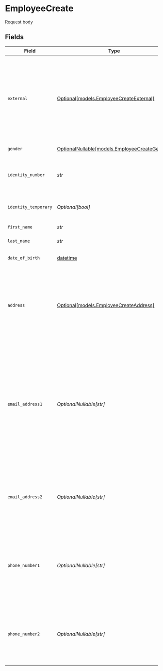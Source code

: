 # EmployeeCreate

Request body


## Fields

| Field                                                                                                                                                                                                                                                   | Type                                                                                                                                                                                                                                                    | Required                                                                                                                                                                                                                                                | Description                                                                                                                                                                                                                                             | Example                                                                                                                                                                                                                                                 |
| ------------------------------------------------------------------------------------------------------------------------------------------------------------------------------------------------------------------------------------------------------- | ------------------------------------------------------------------------------------------------------------------------------------------------------------------------------------------------------------------------------------------------------- | ------------------------------------------------------------------------------------------------------------------------------------------------------------------------------------------------------------------------------------------------------- | ------------------------------------------------------------------------------------------------------------------------------------------------------------------------------------------------------------------------------------------------------- | ------------------------------------------------------------------------------------------------------------------------------------------------------------------------------------------------------------------------------------------------------- |
| `external`                                                                                                                                                                                                                                              | [Optional[models.EmployeeCreateExternal]](../models/employeecreateexternal.md)                                                                                                                                                                          | :heavy_minus_sign:                                                                                                                                                                                                                                      | ExternalRequest is the External-object used on Update and Create operations, since it should only be allowed to set SourceID for the employee placement, the Source-field is not included.                                                              | {<br/>"sourceID": "12345678"<br/>}                                                                                                                                                                                                                      |
| `gender`                                                                                                                                                                                                                                                | [OptionalNullable[models.EmployeeCreateGender]](../models/employeecreategender.md)                                                                                                                                                                      | :heavy_minus_sign:                                                                                                                                                                                                                                      | The gender of the employee                                                                                                                                                                                                                              | Female                                                                                                                                                                                                                                                  |
| `identity_number`                                                                                                                                                                                                                                       | *str*                                                                                                                                                                                                                                                   | :heavy_check_mark:                                                                                                                                                                                                                                      | The identity number of the employee, must be unique within the organization.                                                                                                                                                                            | 20191216-1234                                                                                                                                                                                                                                           |
| `identity_temporary`                                                                                                                                                                                                                                    | *Optional[bool]*                                                                                                                                                                                                                                        | :heavy_minus_sign:                                                                                                                                                                                                                                      | If the identity number is temporary for the employee                                                                                                                                                                                                    | true                                                                                                                                                                                                                                                    |
| `first_name`                                                                                                                                                                                                                                            | *str*                                                                                                                                                                                                                                                   | :heavy_check_mark:                                                                                                                                                                                                                                      | The first name of the employee                                                                                                                                                                                                                          | Lise                                                                                                                                                                                                                                                    |
| `last_name`                                                                                                                                                                                                                                             | *str*                                                                                                                                                                                                                                                   | :heavy_check_mark:                                                                                                                                                                                                                                      | The last name of the employee                                                                                                                                                                                                                           | Meitner                                                                                                                                                                                                                                                 |
| `date_of_birth`                                                                                                                                                                                                                                         | [datetime](https://docs.python.org/3/library/datetime.html#datetime-objects)                                                                                                                                                                            | :heavy_minus_sign:                                                                                                                                                                                                                                      | The date of birth of the employee                                                                                                                                                                                                                       | 2019-12-16                                                                                                                                                                                                                                              |
| `address`                                                                                                                                                                                                                                               | [Optional[models.EmployeeCreateAddress]](../models/employeecreateaddress.md)                                                                                                                                                                            | :heavy_minus_sign:                                                                                                                                                                                                                                      | The address of the employee                                                                                                                                                                                                                             | {<br/>"postalAddress": "Dalvägen 14",<br/>"postalCode": "169 56",<br/>"postalCity": "Solna",<br/>"countryCode": "SWE",<br/>"municipalityCode": "0184"<br/>}                                                                                             |
| `email_address1`                                                                                                                                                                                                                                        | *OptionalNullable[str]*                                                                                                                                                                                                                                 | :heavy_minus_sign:                                                                                                                                                                                                                                      | The primary email address of the employee, will be used for communication with the employee from the system and must be unique within the organization.<br/>Can be used to login to the system if password-authentication is enabled for the organization.<br/> | lise@meitner.se                                                                                                                                                                                                                                         |
| `email_address2`                                                                                                                                                                                                                                        | *OptionalNullable[str]*                                                                                                                                                                                                                                 | :heavy_minus_sign:                                                                                                                                                                                                                                      | The secondary email address of the employee, will not be used within the system, but will be displayed for contact information.                                                                                                                         | lise@gmail.com                                                                                                                                                                                                                                          |
| `phone_number1`                                                                                                                                                                                                                                         | *OptionalNullable[str]*                                                                                                                                                                                                                                 | :heavy_minus_sign:                                                                                                                                                                                                                                      | The primary phone number of the employee, will be used for communication with the employee from the system and must be unique within the organization.                                                                                                  | +46701234567                                                                                                                                                                                                                                            |
| `phone_number2`                                                                                                                                                                                                                                         | *OptionalNullable[str]*                                                                                                                                                                                                                                 | :heavy_minus_sign:                                                                                                                                                                                                                                      | The secondary phone number of the employee, will not be used within the system, but will be displayed for contact information.                                                                                                                          | +46701234567                                                                                                                                                                                                                                            |